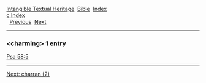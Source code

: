 [Intangible Textual Heritage](../../index)  [Bible](../index) 
[Index](index)   
[c Index](_c_)  
  [Previous](c02061)  [Next](c02063) 

------------------------------------------------------------------------

### &lt;charming&gt; 1 entry

[Psa 58:5](../kjv/psa058.htm#005)  

------------------------------------------------------------------------

[Next: charran (2)](c02063)
